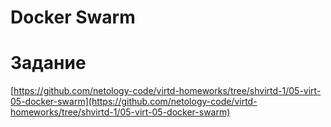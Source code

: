 # Docker Swarm



# Задание
[https://github.com/netology-code/virtd-homeworks/tree/shvirtd-1/05-virt-05-docker-swarm](https://github.com/netology-code/virtd-homeworks/tree/shvirtd-1/05-virt-05-docker-swarm)


